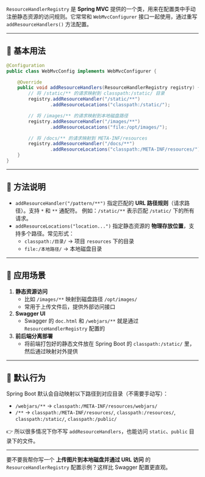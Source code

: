 `ResourceHandlerRegistry` 是 **Spring MVC** 提供的一个类，用来在配置类中手动注册静态资源的访问规则。它常常和 `WebMvcConfigurer` 接口一起使用，通过重写 `addResourceHandlers()` 方法配置。

------

## 📌 基本用法

```java
@Configuration
public class WebMvcConfig implements WebMvcConfigurer {

    @Override
    public void addResourceHandlers(ResourceHandlerRegistry registry) {
        // 将 /static/** 的请求映射到 classpath:/static/ 目录
        registry.addResourceHandler("/static/**")
                .addResourceLocations("classpath:/static/");

        // 将 /images/** 的请求映射到本地磁盘路径
        registry.addResourceHandler("/images/**")
                .addResourceLocations("file:/opt/images/");

        // 将 /docs/** 的请求映射到 META-INF/resources
        registry.addResourceHandler("/docs/**")
                .addResourceLocations("classpath:/META-INF/resources/");
    }
}
```

------

## 📌 方法说明

- `addResourceHandler("/pattern/**")`
   指定匹配的 **URL 路径规则**（请求路径）。支持 `*` 和 `**` 通配符。
   例如：`/static/**` 表示匹配 `/static/` 下的所有请求。
- `addResourceLocations("location...")`
   指定静态资源的 **物理存放位置**，支持多个路径。常见形式：
  - `classpath:/目录/` → 项目 `resources` 下的目录
  - `file:/本地路径/` → 本地磁盘目录

------

## 📌 应用场景

1. **静态资源访问**
   - 比如 `/images/**` 映射到磁盘路径 `/opt/images/`
   - 常用于上传文件后，提供外部访问接口
2. **Swagger UI**
   - Swagger 的 `doc.html` 和 `/webjars/**` 就是通过 `ResourceHandlerRegistry` 配置的
3. **前后端分离部署**
   - 将前端打包好的静态文件放在 Spring Boot 的 `classpath:/static/` 里，然后通过映射对外提供

------

## 📌 默认行为

Spring Boot 默认会自动映射以下路径到对应目录（不需要手动写）：

- `/webjars/**` → `classpath:/META-INF/resources/webjars/`
- `/**` → `classpath:/META-INF/resources/`, `classpath:/resources/`, `classpath:/static/`, `classpath:/public/`

👉 所以很多情况下你不写 `addResourceHandlers`，也能访问 `static`、`public` 目录下的文件。

------

要不要我帮你写一个 **上传图片到本地磁盘并通过 URL 访问** 的 `ResourceHandlerRegistry` 配置示例？这样比 Swagger 配置更直观。